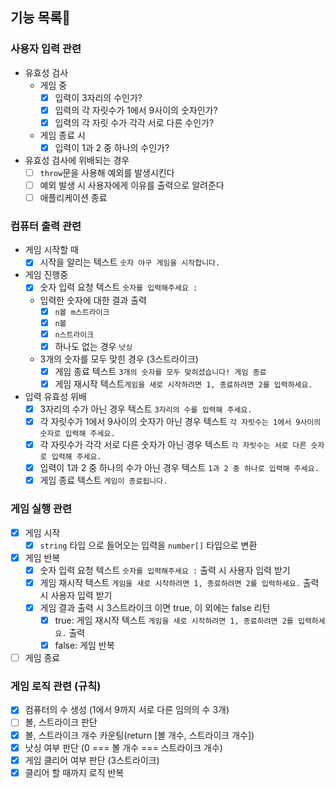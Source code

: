 ## 기능 목록📝

### 사용자 입력 관련

- 유효성 검사
  - 게임 중
    - [x] 입력이 3자리의 수인가?
    - [x] 입력의 각 자릿수가 1에서 9사이의 숫자인가?
    - [x] 입력의 각 자릿 수가 각각 서로 다른 수인가?
  - 게임 종료 시
    - [x] 입력이 1과 2 중 하나의 수인가?
- 유효성 검사에 위배되는 경우
  - [ ] `throw`문을 사용해 예외를 발생시킨다
  - [ ] 예외 발생 시 사용자에게 이유를 출력으로 알려준다
  - [ ] 애플리케이션 종료

### 컴퓨터 출력 관련

- 게임 시작할 때
  - [x] 시작을 알리는 텍스트 `숫자 야구 게임을 시작합니다.`
- 게임 진행중
  - [x] 숫자 입력 요청 텍스트 `숫자를 입력해주세요 :`
  - 입력한 숫자에 대한 결과 출력
    - [x] `n볼 m스트라이크`
    - [x] `n볼`
    - [x] `n스트라이크`
    - [x] 하나도 없는 경우 `낫싱`
  - 3개의 숫자를 모두 맞힌 경우 (3스트라이크)
    - [x] 게임 종료 텍스트 `3개의 숫자를 모두 맞히셨습니다! 게임 종료`
    - [x] 게임 재시작 텍스트`게임을 새로 시작하려면 1, 종료하려면 2를 입력하세요.`
- 입력 유효성 위배
  - [x] 3자리의 수가 아닌 경우 텍스트 `3자리의 수를 입력해 주세요.`
  - [x] 각 자릿수가 1에서 9사이의 숫자가 아닌 경우 텍스트 `각 자릿수는 1에서 9사이의 숫자로 입력해 주세요.`
  - [x] 각 자릿수가 각각 서로 다른 숫자가 아닌 경우 텍스트 `각 자릿수는 서로 다른 숫자로 입력해 주세요.`
  - [x] 입력이 1과 2 중 하나의 수가 아닌 경우 텍스트 `1과 2 중 하나로 입력해 주세요.`
  - [x] 게임 종료 텍스트 `게임이 종료됩니다.`

### 게임 실행 관련

- [x] 게임 시작
  - [x] `string` 타입 으로 들어오는 입력을 `number[]` 타입으로 변환
- [x] 게임 반복
  - [x] 숫자 입력 요청 텍스트 `숫자를 입력해주세요 :` 출력 시 사용자 입력 받기
  - [x] 게임 재시작 텍스트 `게임을 새로 시작하려면 1, 종료하려면 2를 입력하세요.` 출력 시 사용자 입력 받기
  - [x] 게임 결과 출력 시 3스트라이크 이면 true, 이 외에는 false 리턴
    - [x] true: 게임 재시작 텍스트 `게임을 새로 시작하려면 1, 종료하려면 2를 입력하세요.` 출력
    - [x] false: 게임 반복
- [ ] 게임 종료

### 게임 로직 관련 (규칙)

- [x] 컴퓨터의 수 생성 (1에서 9까지 서로 다른 임의의 수 3개)
- [ ] 볼, 스트라이크 판단
- [x] 볼, 스트라이크 개수 카운팅(return [볼 개수, 스트라이크 개수])
- [x] 낫싱 여부 판단 (0 === 볼 개수 === 스트라이크 개수)
- [x] 게임 클리어 여부 판단 (3스트라이크)
- [x] 클리어 할 때까지 로직 반복
